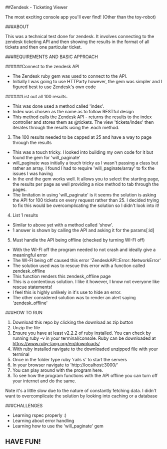 ##Zendesk - Ticketing Viewer

The most exciting console app you'll ever find! (Other than the toy-robot)

###ABOUT

This was a technical test done for zendesk. It involves connecting to the zendesk ticketing API and then showing the results in the format of all tickets and then one particular ticket.

###REQUIREMENTS AND BASIC APPROACH

######Connect to the zendesk API
- The Zendesk ruby gem was used to connect to the API.
- Initially I was going to use HTTParty however, the gem was simpler and I figured best to use Zendesk's own code

######List out all 100 results.
- This was done used a method called 'index'.
- Index was chosen as the name as to follow RESTful design
- This method calls the Zendesk API - returns the results to the index controller and stores them as @tickets. The view 'tickets/index' then iterates through the results using the .each method.

3. The 100 results needed to be capped at 25 and have a way to page through the results
- This was a touch tricky. I looked into building my own code for it but found the gem for 'will_paginate'
- will_paginate was initially a touch tricky as I wasn't passing a class but rather an array. I found I had to require 'will_paginate/array' to fix the issues I was having
- In the end the gem works well. It allows you to select the starting page, the results per page as well providing a nice method to tab through the pages.
- The limitation in using 'will_paginate' is it seems the solution is asking the API for 100 tickets on every request rather than 25. I decided trying to fix this would be overcomplicating the solution so I didn't look into it!

4. List 1 results
- Similar to above yet with a method called 'show'.
- 1 answer is shown by calling the API and asking it for the params[:id]

5. Must handle the API being offline (checked by turning WI-FI off)
- With the WI-FI off the program needed to not crash and ideally give a meaningful error
- The WI-FI being off caused this error 'ZendeskAPI::Error::NetworkError'
- The solution used was to rescue this error with a function called zendesk_offline
- This function renders this zendesk_offline page
- This is a contentious solution. I like it however, I know not everyone like rescue statements!  
- I feel this is highly unlikely in it's use to hide an error.
- The other considered solution was to render an alert saying 'zendesk_offline'


###HOW TO RUN

1. Download this repo by clicking the download as zip button
2. Unzip the file
4. Ensure you have at least v2.2.2 of ruby installed. You can check by running ruby -v in your terminal/console. Ruby can be downloaded at https://www.ruby-lang.org/en/downloads/
5. With ruby installed navigate to the downloaded unzipped file with your terminal
6. Once in the folder type ruby 'rails s' to start the servers
7. In your browser navigate to 'http://localhost:3000/'
8. You can play around with the program here.
9. To see how the program functions with the API offline you can turn off your internet and do the same.

Note it's a little slow due to the nature of constantly fetching data. I didn't want
to overcomplicate the solution by looking into caching or a database

###CHALLENGES

- Learning rspec properly :)
- Learning about error handling
- Learning how to use the 'will_paginate' gem

## HAVE FUN!
